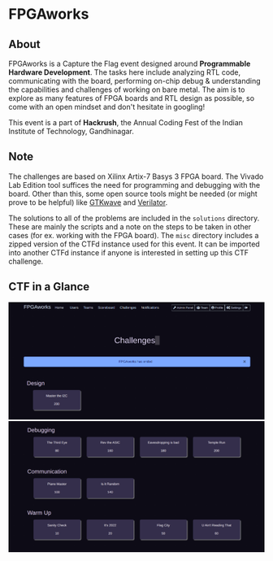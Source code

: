 # FPGAworks

## About

FPGAworks is a Capture the Flag event designed around **Programmable Hardware Development**. The tasks here include analyzing RTL code, communicating with the board, performing on-chip debug & understanding the capabilities and challenges of working on bare metal. The aim is to explore as many features of FPGA boards and RTL design as possible, so come with an open mindset and don't hesitate in googling!
 
This event is a part of **Hackrush**, the Annual Coding Fest of the Indian Institute of Technology, Gandhinagar.

## Note

The challenges are based on Xilinx Artix-7 Basys 3 FPGA board. The Vivado Lab Edition tool suffices the need for programming and debugging with the board. Other than this, some open source tools might be needed (or might prove to be helpful) like [GTKwave](http://gtkwave.sourceforge.net/) and [Verilator](https://www.veripool.org/verilator/). 

The solutions to all of the problems are included in the `solutions` directory. These are mainly the scripts and a note on the steps to be taken in other cases (for ex. working with the FPGA board). The `misc` directory includes a zipped version of the CTFd instance used for this event. It can be imported into another CTFd instance if anyone is interested in setting up this CTF challenge.

## CTF in a Glance
![FPGAworks1](https://github.com/shrutiprakashgupta/FPGAworks-2022/blob/master/misc/docs/Screenshot%20from%202022-03-27%2022-39-08.png)
![FPGAworks2](https://github.com/shrutiprakashgupta/FPGAworks-2022/blob/master/misc/docs/Screenshot%20from%202022-03-27%2022-38-50.png)
